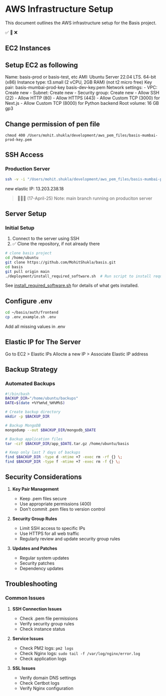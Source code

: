# AWS Infrastructure Setup

This document outlines the AWS infrastructure setup for the Basis project.

✅ 🚧 ❌

## EC2 Instances

## Setup  EC2 as following
  Name: basis-prod or basis-test, etc
  AMI: Ubuntu Server 22.04 LTS. 64-bit (x86)
  Instance type: t3.small (2 vCPU, 2GB RAM) (not t2 micro free)
  Key pair: basis-mumbai-prod-key basis-dev-key.pem
  Network settings: 
    - VPC: Create new
    - Subnet: Create new
    - Security group: Create new
      - Allow SSH (22)
      - Allow HTTP (80)
      - Allow HTTPS (443)
      - Allow Custom TCP (3000) for Next.js
      - Allow Custom TCP (8000) for Python backend
  Root volume: 16 GB gp3

## Change permission of pen file
```chmod 400 /Users/mohit.shukla/development/aws_pem_files/basis-mumbai-prod-key.pem```

## SSH Access

### Production Server
```bash
ssh -v -i "/Users/mohit.shukla/development/aws_pem_files/basis-mumbai-prod-key.pem" ubuntu@13.203.238.18
```

new elastic IP: 13.203.238.18

> 🔵🔵🔵 (17-April-25) Note: main branch running on produciton server

## Server Setup

### Initial Setup
1. Connect to the server using SSH
2. ✅ Clone the repository, if not already there

```bash
# clone basis project
cd /home/ubuntu
git clone https://github.com/MohitShukla/basis.git
cd basis
git pull origin main
./deployment/install_required_software.sh  # Run script to install required software
```

See [install_required_software.sh](../deployment/install_required_software.sh) for details of what gets installed.

## Configure .env
```bash
cd ~/basis/auth/frontend
cp .env_example.sh .env
```
Add all missing values in .env


## Elastic IP for The Server
Go to EC2 > Elastic IPs
Allocte a new IP > Associate Elastic IP address


## Backup Strategy

### Automated Backups
```bash
#!/bin/bash
BACKUP_DIR="/home/ubuntu/backups"
DATE=$(date +%Y%m%d_%H%M%S)

# Create backup directory
mkdir -p $BACKUP_DIR

# Backup MongoDB
mongodump --out $BACKUP_DIR/mongodb_$DATE

# Backup application files
tar -czf $BACKUP_DIR/app_$DATE.tar.gz /home/ubuntu/basis

# Keep only last 7 days of backups
find $BACKUP_DIR -type d -mtime +7 -exec rm -rf {} \;
find $BACKUP_DIR -type f -mtime +7 -exec rm -f {} \;
```

## Security Considerations

1. **Key Pair Management**
   - Keep .pem files secure
   - Use appropriate permissions (400)
   - Don't commit .pem files to version control

2. **Security Group Rules**
   - Limit SSH access to specific IPs
   - Use HTTPS for all web traffic
   - Regularly review and update security group rules

3. **Updates and Patches**
   - Regular system updates
   - Security patches
   - Dependency updates

## Troubleshooting

### Common Issues

1. **SSH Connection Issues**
   - Check .pem file permissions
   - Verify security group rules
   - Check instance status

2. **Service Issues**
   - Check PM2 logs: `pm2 logs`
   - Check Nginx logs: `sudo tail -f /var/log/nginx/error.log`
   - Check application logs

3. **SSL Issues**
   - Verify domain DNS settings
   - Check Certbot logs
   - Verify Nginx configuration 